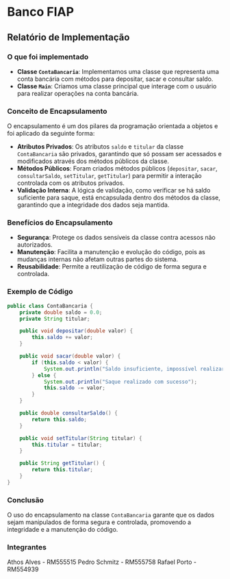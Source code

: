 # Banco FIAP

## Relatório de Implementação

### O que foi implementado

- **Classe `ContaBancaria`**: Implementamos uma classe que representa uma conta bancária com métodos para depositar, sacar e consultar saldo.
- **Classe `Main`**: Criamos uma classe principal que interage com o usuário para realizar operações na conta bancária.

### Conceito de Encapsulamento

O encapsulamento é um dos pilares da programação orientada a objetos e foi aplicado da seguinte forma:

- **Atributos Privados**: Os atributos `saldo` e `titular` da classe `ContaBancaria` são privados, garantindo que só possam ser acessados e modificados através dos métodos públicos da classe.
- **Métodos Públicos**: Foram criados métodos públicos (`depositar`, `sacar`, `consultarSaldo`, `setTitular`, `getTitular`) para permitir a interação controlada com os atributos privados.
- **Validação Interna**: A lógica de validação, como verificar se há saldo suficiente para saque, está encapsulada dentro dos métodos da classe, garantindo que a integridade dos dados seja mantida.

### Benefícios do Encapsulamento

- **Segurança**: Protege os dados sensíveis da classe contra acessos não autorizados.
- **Manutenção**: Facilita a manutenção e evolução do código, pois as mudanças internas não afetam outras partes do sistema.
- **Reusabilidade**: Permite a reutilização de código de forma segura e controlada.

### Exemplo de Código

```java
public class ContaBancaria {
    private double saldo = 0.0;
    private String titular;

    public void depositar(double valor) {
        this.saldo += valor;
    }

    public void sacar(double valor) {
        if (this.saldo < valor) {
            System.out.println("Saldo insuficiente, impossível realizar saque");
        } else {
            System.out.println("Saque realizado com sucesso");
            this.saldo -= valor;
        }
    }

    public double consultarSaldo() {
        return this.saldo;
    }

    public void setTitular(String titular) {
        this.titular = titular;
    }

    public String getTitular() {
        return this.titular;
    }
}
```

### Conclusão

O uso do encapsulamento na classe `ContaBancaria` garante que os dados sejam manipulados de forma segura e controlada, promovendo a integridade e a manutenção do código.

### Integrantes

Athos Alves - RM555515
Pedro Schmitz - RM555758
Rafael Porto - RM554939
